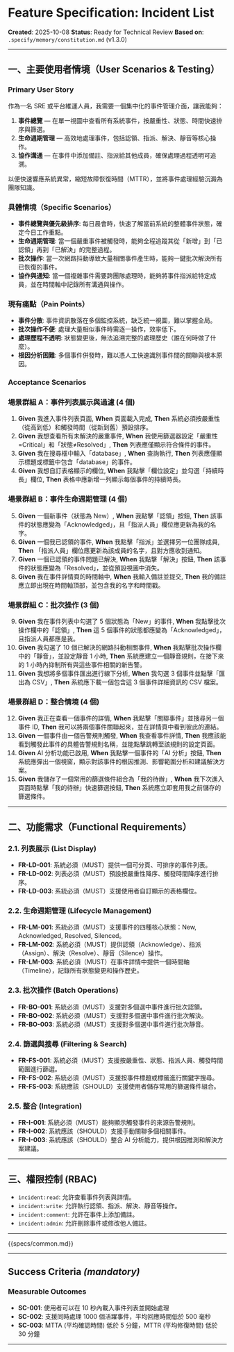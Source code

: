 # Feature Specification: Incident List

**Created**: 2025-10-08
**Status**: Ready for Technical Review
**Based on**: `.specify/memory/constitution.md` (v1.3.0)

---

## 一、主要使用者情境（User Scenarios & Testing）

### Primary User Story

作為一名 SRE 或平台維運人員，我需要一個集中化的事件管理介面，讓我能夠：
1.  **事件總覽** — 在單一視圖中查看所有系統事件，按嚴重性、狀態、時間快速排序與篩選。
2.  **生命週期管理** — 高效地處理事件，包括認領、指派、解決、靜音等核心操作。
3.  **協作溝通** — 在事件中添加備註、指派給其他成員，確保處理過程透明可追溯。

以便快速響應系統異常，縮短故障恢復時間（MTTR），並將事件處理經驗沉澱為團隊知識。

### 具體情境（Specific Scenarios）
- **事件總覽與優先級排序**: 每日晨會時，快速了解當前系統的整體事件狀態，確定今日工作重點。
- **生命週期管理**: 當一個嚴重事件被觸發時，能夠全程追蹤其從「新增」到「已認領」再到「已解決」的完整過程。
- **批次操作**: 當一次網路抖動導致大量相關事件產生時，能夠一鍵批次解決所有已恢復的事件。
- **協作與通知**: 當一個複雜事件需要跨團隊處理時，能夠將事件指派給特定成員，並在時間軸中記錄所有溝通與操作。

### 現有痛點（Pain Points）
- **事件分散**: 事件資訊散落在多個監控系統，缺乏統一視圖，難以掌握全局。
- **批次操作不便**: 處理大量相似事件時需逐一操作，效率低下。
- **處理歷程不透明**: 狀態變更後，無法追溯完整的處理歷史（誰在何時做了什麼）。
- **根因分析困難**: 多個事件併發時，難以憑人工快速識別事件間的關聯與根本原因。

### Acceptance Scenarios

### 場景群組 A：事件列表展示與過濾 (4 個)
1.  **Given** 我進入事件列表頁面, **When** 頁面載入完成, **Then** 系統必須按嚴重性（從高到低）和觸發時間（從新到舊）預設排序。
2.  **Given** 我想查看所有未解決的嚴重事件, **When** 我使用篩選器設定「嚴重性=Critical」和「狀態≠Resolved」, **Then** 列表應僅顯示符合條件的事件。
3.  **Given** 我在搜尋框中輸入「database」, **When** 查詢執行, **Then** 列表應僅顯示標題或標籤中包含「database」的事件。
4.  **Given** 我想自訂表格顯示的欄位, **When** 我點擊「欄位設定」並勾選「持續時長」欄位, **Then** 表格中應新增一列顯示每個事件的持續時長。

### 場景群組 B：事件生命週期管理 (4 個)
5.  **Given** 一個新事件（狀態為 New）, **When** 我點擊「認領」按鈕, **Then** 該事件的狀態應變為「Acknowledged」，且「指派人員」欄位應更新為我的名字。
6.  **Given** 一個我已認領的事件, **When** 我點擊「指派」並選擇另一位團隊成員, **Then** 「指派人員」欄位應更新為該成員的名字，且對方應收到通知。
7.  **Given** 一個已認領的事件問題已解決, **When** 我點擊「解決」按鈕, **Then** 該事件的狀態應變為「Resolved」，並從預設視圖中消失。
8.  **Given** 我在事件詳情頁的時間軸中, **When** 我輸入備註並提交, **Then** 我的備註應立即出現在時間軸頂部，並包含我的名字和時間戳。

### 場景群組 C：批次操作 (3 個)
9.  **Given** 我在事件列表中勾選了 5 個狀態為「New」的事件, **When** 我點擊批次操作欄中的「認領」, **Then** 這 5 個事件的狀態都應變為「Acknowledged」，且指派人員都應是我。
10. **Given** 我勾選了 10 個已解決的網路抖動相關事件, **When** 我點擊批次操作欄中的「靜音」，並設定靜音 1 小時, **Then** 系統應建立一個靜音規則，在接下來的 1 小時內抑制所有與這些事件相關的新告警。
11. **Given** 我想將多個事件匯出進行線下分析, **When** 我勾選 3 個事件並點擊「匯出為 CSV」, **Then** 系統應下載一個包含這 3 個事件詳細資訊的 CSV 檔案。

### 場景群組 D：整合情境 (4 個)
12. **Given** 我正在查看一個事件的詳情, **When** 我點擊「關聯事件」並搜尋另一個事件 ID, **Then** 我可以將兩個事件關聯起來，並在詳情頁中看到彼此的連結。
13. **Given** 一個事件由一個告警規則觸發, **When** 我查看事件詳情, **Then** 我應該能看到觸發此事件的具體告警規則名稱，並能點擊跳轉至該規則的設定頁面。
14. **Given** AI 分析功能已啟用, **When** 我點擊一個事件的「AI 分析」按鈕, **Then** 系統應彈出一個視窗，顯示對該事件的根因推測、影響範圍分析和建議解決方案。
15. **Given** 我儲存了一個常用的篩選條件組合為「我的待辦」, **When** 我下次進入頁面時點擊「我的待辦」快速篩選按鈕, **Then** 系統應立即套用我之前儲存的篩選條件。

---

## 二、功能需求（Functional Requirements）

### 2.1. 列表展示 (List Display)
- **FR-LD-001**: 系統必須（MUST）提供一個可分頁、可排序的事件列表。
- **FR-LD-002**: 列表必須（MUST）預設按嚴重性降序、觸發時間降序進行排序。
- **FR-LD-003**: 系統必須（MUST）支援使用者自訂顯示的表格欄位。

### 2.2. 生命週期管理 (Lifecycle Management)
- **FR-LM-001**: 系統必須（MUST）支援事件的四種核心狀態：New, Acknowledged, Resolved, Silenced。
- **FR-LM-002**: 系統必須（MUST）提供認領（Acknowledge）、指派（Assign）、解決（Resolve）、靜音（Silence）操作。
- **FR-LM-003**: 系統必須（MUST）在事件詳情中提供一個時間軸（Timeline），記錄所有狀態變更和操作歷史。

### 2.3. 批次操作 (Batch Operations)
- **FR-BO-001**: 系統必須（MUST）支援對多個選中事件進行批次認領。
- **FR-BO-002**: 系統必須（MUST）支援對多個選中事件進行批次解決。
- **FR-BO-003**: 系統必須（MUST）支援對多個選中事件進行批次靜音。

### 2.4. 篩選與搜尋 (Filtering & Search)
- **FR-FS-001**: 系統必須（MUST）支援按嚴重性、狀態、指派人員、觸發時間範圍進行篩選。
- **FR-FS-002**: 系統必須（MUST）支援按事件標題或標籤進行關鍵字搜尋。
- **FR-FS-003**: 系統應該（SHOULD）支援使用者儲存常用的篩選條件組合。

### 2.5. 整合 (Integration)
- **FR-I-001**: 系統必須（MUST）能夠顯示觸發事件的來源告警規則。
- **FR-I-002**: 系統應該（SHOULD）支援手動關聯多個相關事件。
- **FR-I-003**: 系統應該（SHOULD）整合 AI 分析能力，提供根因推測和解決方案建議。

---

## 三、權限控制 (RBAC)

- `incident:read`: 允許查看事件列表與詳情。
- `incident:write`: 允許執行認領、指派、解決、靜音等操作。
- `incident:comment`: 允許在事件上添加備註。
- `incident:admin`: 允許刪除事件或修改他人備註。

---

{{specs/common.md}}

---

## Success Criteria *(mandatory)*

### Measurable Outcomes

- **SC-001**: 使用者可以在 10 秒內載入事件列表並開始處理
- **SC-002**: 支援同時處理 1000 個活躍事件，平均回應時間低於 500 毫秒
- **SC-003**: MTTA (平均確認時間) 低於 5 分鐘，MTTR (平均修復時間) 低於 30 分鐘

---
